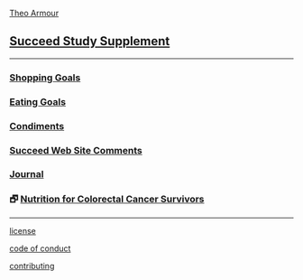 <style>

#menu p { margin: 0 }

</style>


[Theo Armour]( https://theo-armour.github.io )


## [Succeed Study Supplement]( index.html )


***

### [Shopping Goals]( #pages/shopping-goals.md )

### [Eating Goals]( #pages/eating-goals.md )

### [Condiments]( #pages/condiments.md )

### [Succeed Web Site Comments]( #pages/succeed-web-site-comments.md )

### [Journal]( #pages/journal.md )

### &#x1F5D7; [Nutrition for Colorectal Cancer Survivors]( ColorectalCancerGuidelines_2016_gm.pdf )

***

[license]( #pages/license.md )

[code of conduct]( #pages/code-of-conduct.md )

[contributing]( #pages/contributing.md )
